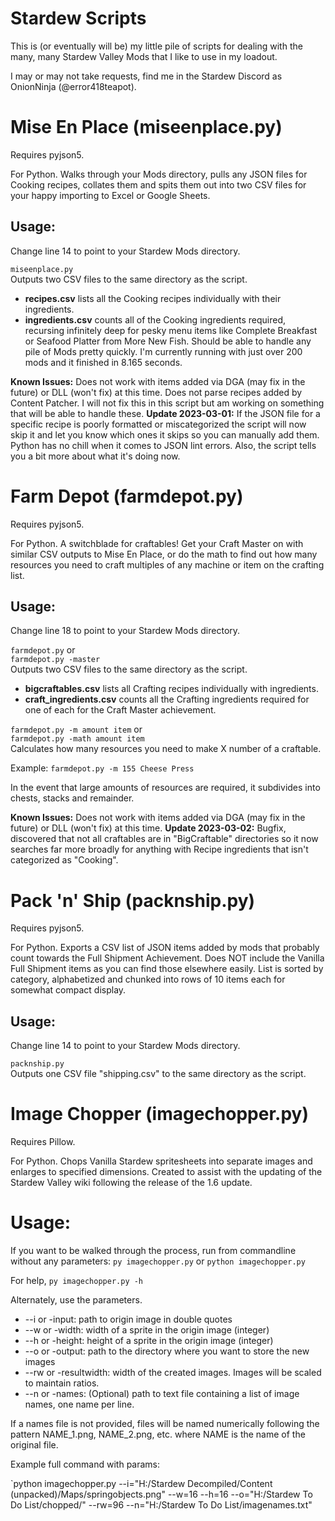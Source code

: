 # Stardew Scripts
This is (or eventually will be) my little pile of scripts for dealing with the many, many Stardew Valley Mods that I like to use in my loadout.

I may or may not take requests, find me in the Stardew Discord as OnionNinja (@error418teapot).

# Mise En Place (miseenplace.py)

Requires pyjson5.

For Python. Walks through your Mods directory, pulls any JSON files for Cooking recipes, collates them and spits them out into two CSV files for your happy importing to Excel or Google Sheets.

## Usage:

Change line 14 to point to your Stardew Mods directory.

`miseenplace.py`  
Outputs two CSV files to the same directory as the script.

* **recipes.csv** lists all the Cooking recipes individually with their ingredients. 
* **ingredients.csv** counts all of the Cooking ingredients required, recursing infinitely deep for pesky menu items like Complete Breakfast or Seafood Platter from More New Fish. Should be able to handle any pile of Mods pretty quickly. I'm currently running with just over 200 mods and it finished in 8.165 seconds.

**Known Issues:** Does not work with items added via DGA (may fix in the future) or DLL (won't fix) at this time. Does not parse recipes added by Content Patcher. I will not fix this in this script but am working on something that will be able to handle these.
**Update 2023-03-01:** If the JSON file for a specific recipe is poorly formatted or miscategorized the script will now skip it and let you know which ones it skips so you can manually add them. Python has no chill when it comes to JSON lint errors. Also, the script tells you a bit more about what it's doing now.

# Farm Depot (farmdepot.py)

Requires pyjson5.

For Python. A switchblade for craftables! Get your Craft Master on with similar CSV outputs to Mise En Place, or do the math to find out how many resources you need to craft multiples of any machine or item on the crafting list.

## Usage: 

Change line 18 to point to your Stardew Mods directory.

`farmdepot.py` or  
`farmdepot.py -master`  
Outputs two CSV files to the same directory as the script. 

* **bigcraftables.csv** lists all Crafting recipes individually with ingredients.
* **craft_ingredients.csv** counts all the Crafting ingredients required for one of each for the Craft Master achievement.

`farmdepot.py -m amount item` or  
`farmdepot.py -math amount item`  
Calculates how many resources you need to make X number of a craftable.

Example: `farmdepot.py -m 155 Cheese Press`

In the event that large amounts of resources are required, it subdivides into chests, stacks and remainder.

**Known Issues:** Does not work with items added via DGA (may fix in the future) or DLL (won't fix) at this time.
**Update 2023-03-02:** Bugfix, discovered that not all craftables are in "BigCraftable" directories so it now searches far more broadly for anything with Recipe ingredients that isn't categorized as "Cooking".

# Pack 'n' Ship (packnship.py)

Requires pyjson5.

For Python. Exports a CSV list of JSON items added by mods that probably count towards the Full Shipment Achievement. Does NOT include the Vanilla Full Shipment items as you can find those elsewhere easily. List is sorted by category, alphabetized and chunked into rows of 10 items each for somewhat compact display.

## Usage: 

Change line 14 to point to your Stardew Mods directory.

`packnship.py`  
Outputs one CSV file "shipping.csv" to the same directory as the script.

# Image Chopper (imagechopper.py)

Requires Pillow.

For Python. Chops Vanilla Stardew spritesheets into separate images and enlarges to specified dimensions. Created to assist with the updating of the Stardew Valley wiki following the release of the 1.6 update.

# Usage:

If you want to be walked through the process, run from commandline without any parameters: `py imagechopper.py` or `python imagechopper.py`

For help, `py imagechopper.py -h`

Alternately, use the parameters.

* --i or -input: path to origin image in double quotes
* --w or -width: width of a sprite in the origin image (integer)
* --h or -height: height of a sprite in the origin image (integer)
* --o or -output: path to the directory where you want to store the new images
* --rw or -resultwidth: width of the created images. Images will be scaled to maintain ratios.
* --n or -names: (Optional) path to text file containing a list of image names, one name per line.

If a names file is not provided, files will be named numerically following the pattern NAME_1.png, NAME_2.png, etc. where NAME is the name of the original file.

Example full command with params: 

`python imagechopper.py --i="H:/Stardew Decompiled/Content (unpacked)/Maps/springobjects.png" --w=16 --h=16 --o="H:/Stardew To Do List/chopped/" --rw=96 --n="H:/Stardew To Do List/imagenames.txt"
